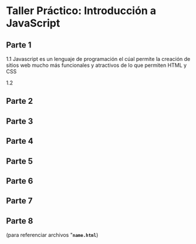 # Taller Práctico: Introducción a JavaScript

## Parte 1
1.1 Javascript es un lenguaje de programación el cúal permite la creación de sitios web mucho más funcionales y atractivos de lo que permiten HTML y CSS

1.2  

## Parte 2

## Parte 3

## Parte 4

## Parte 5

## Parte 6

## Parte 7

## Parte 8

(para referenciar archivos "**`name.html`**)
